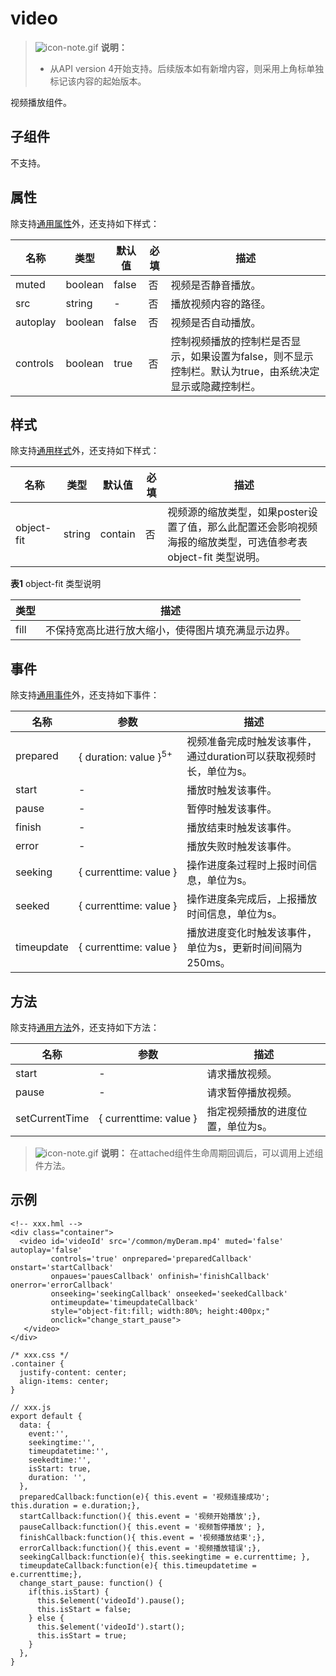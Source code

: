 # video


> ![icon-note.gif](public_sys-resources/icon-note.gif) **说明：**
>
> - 从API version 4开始支持。后续版本如有新增内容，则采用上角标单独标记该内容的起始版本。
>

视频播放组件。


## 子组件

不支持。


## 属性

除支持[通用属性](../arkui-js/js-components-common-attributes.md)外，还支持如下样式：

| 名称 | 类型 | 默认值 | 必填 | 描述 |
| -------- | -------- | -------- | -------- | -------- |
| muted | boolean | false | 否 | 视频是否静音播放。 |
| src | string | - | 否 | 播放视频内容的路径。 |
| autoplay | boolean | false | 否 | 视频是否自动播放。 |
| controls | boolean | true | 否 | 控制视频播放的控制栏是否显示，如果设置为false，则不显示控制栏。默认为true，由系统决定显示或隐藏控制栏。 |


## 样式

除支持[通用样式](../arkui-js/js-components-common-styles.md)外，还支持如下样式：

| 名称 | 类型 | 默认值 | 必填 | 描述 |
| -------- | -------- | -------- | -------- | -------- |
| object-fit | string | contain | 否 | 视频源的缩放类型，如果poster设置了值，那么此配置还会影响视频海报的缩放类型，可选值参考表 object-fit 类型说明。 |

**表1** object-fit 类型说明

| 类型 | 描述 |
| -------- | -------- |
| fill | 不保持宽高比进行放大缩小，使得图片填充满显示边界。 |


## 事件

除支持[通用事件](../arkui-js/js-components-common-events.md)外，还支持如下事件：

| 名称 | 参数 | 描述 |
| -------- | -------- | -------- |
| prepared | {&nbsp;duration:&nbsp;value&nbsp;}<sup>5+</sup> | 视频准备完成时触发该事件，通过duration可以获取视频时长，单位为s。 |
| start | - | 播放时触发该事件。 |
| pause | - | 暂停时触发该事件。 |
| finish | - | 播放结束时触发该事件。 |
| error | - | 播放失败时触发该事件。 |
| seeking | {&nbsp;currenttime:&nbsp;value&nbsp;} | 操作进度条过程时上报时间信息，单位为s。 |
| seeked | {&nbsp;currenttime:&nbsp;value&nbsp;} | 操作进度条完成后，上报播放时间信息，单位为s。 |
| timeupdate | {&nbsp;currenttime:&nbsp;value&nbsp;} | 播放进度变化时触发该事件，单位为s，更新时间间隔为250ms。 |


## 方法

除支持[通用方法](../arkui-js/js-components-common-methods.md)外，还支持如下方法：

| 名称 | 参数 | 描述 |
| -------- | -------- | -------- |
| start | - | 请求播放视频。 |
| pause | - | 请求暂停播放视频。 |
| setCurrentTime | {&nbsp;currenttime:&nbsp;value&nbsp;} | 指定视频播放的进度位置，单位为s。 |

> ![icon-note.gif](public_sys-resources/icon-note.gif) **说明：**
> 在attached组件生命周期回调后，可以调用上述组件方法。

## 示例

```
<!-- xxx.hml -->
<div class="container">
  <video id='videoId' src='/common/myDeram.mp4' muted='false' autoplay='false'
         controls='true' onprepared='preparedCallback' onstart='startCallback'
         onpaues='pauesCallback' onfinish='finishCallback' onerror='errorCallback'
         onseeking='seekingCallback' onseeked='seekedCallback' 
         ontimeupdate='timeupdateCallback'
         style="object-fit:fill; width:80%; height:400px;"
         onclick="change_start_pause">
   </video>
</div>
```

```
/* xxx.css */
.container {
  justify-content: center;
  align-items: center;
}
```

```
// xxx.js
export default {
  data: {
    event:'',
    seekingtime:'',
    timeupdatetime:'',
    seekedtime:'',
    isStart: true,
    duration: '',
  },
  preparedCallback:function(e){ this.event = '视频连接成功'; this.duration = e.duration;},
  startCallback:function(){ this.event = '视频开始播放';},
  pauseCallback:function(){ this.event = '视频暂停播放'; },
  finishCallback:function(){ this.event = '视频播放结束';},
  errorCallback:function(){ this.event = '视频播放错误';},
  seekingCallback:function(e){ this.seekingtime = e.currenttime; },
  timeupdateCallback:function(e){ this.timeupdatetime = e.currenttime;},
  change_start_pause: function() {
    if(this.isStart) {
      this.$element('videoId').pause();
      this.isStart = false;
    } else {
      this.$element('videoId').start();
      this.isStart = true; 
    }
  },
}
```

